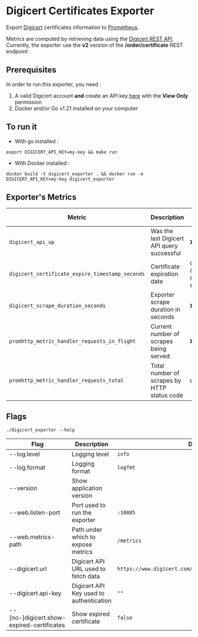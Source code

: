 # Digicert Certificates Exporter

Export [Digicert](https://www.digicert.com/) certificates information to [Prometheus](https://prometheus.io).

Metrics are computed by retrieving data using
the [Digicert REST API](https://dev.digicert.com/en/certcentral-apis/services-api/orders/list-orders.html).
Currently, the exporter use the **v2** version of the **/order/certificate** REST endpoint

## Prerequisites

In order to run this exporter, you need :

1) A valid Digicert account **and** create an API
   key [here](https://www.digicert.com/secure/automation/api-keys/) with the **View Only** permission
2) Docker and/or Go v1.21 installed on your computer

## To run it

- With go installed :

```shell
export DIGICERT_API_KEY=my-key && make run 
```

- With Docker installed :

```shell
docker build -t digicert_exporter . && docker run -e DIGICERT_API_KEY=my-key digicert_exporter
```

## Exporter's Metrics

| Metric                                          | Description                                 | Labels                                                                         | Optionals ? |
|-------------------------------------------------|---------------------------------------------|--------------------------------------------------------------------------------|-------------|
| `digicert_api_up`                               | Was the last Digicert API query successful  | ❌                                                                              | ✅           |
| `digicert_certificate_expire_timestamp_seconds` | Certificate expiration date                 | certificate_common_name, <br/>certificate_id, <br/>order_id, <br/>organization | ✅           |
| `digicert_scrape_duration_seconds`              | Exporter scrape duration in seconds         | ❌                                                                              | ✅           |
| `promhttp_metric_handler_requests_in_flight`    | Current number of scrapes being served      | ❌                                                                              | ❌           |
| `promhttp_metric_handler_requests_total`        | Total number of scrapes by HTTP status code | code                                                                           | ❌           |

## Flags

```shell
./digicert_exporter --help
```

| Flag                                      | Description                             | Default                                                  | Env vars                           |
|-------------------------------------------|-----------------------------------------|----------------------------------------------------------|------------------------------------|
| --log.level                               | Logging level                           | `info`                                                   | ❌                                  |
| --log.format                              | Logging format                          | `logfmt`                                                 | ❌                                  |
| --version                                 | Show application version                |                                                          | ❌                                  |
| --web.listen-port                         | Port used to run the exporter           | `:10005`                                                 | EXPORTER_PORT                      |
| --web.metrics-path                        | Path under which to expose metrics      | `/metrics`                                               | EXPORTER_PATH                      |
| --digicert.url                            | Digicert API URL used to fetch data     | `https://www.digicert.com/services/v2/order/certificate` | DIGICERT_URL                       |
| --digicert.api-key                        | Digicert API Key used to authentication | `""`                                                     | DIGICERT_API_KEY                   |
| --[no-]digicert.show-expired-certificates | Show expired certificate                | `false`                                                  | DIGICERT_SHOW_EXPIRED_CERTIFICATES |
